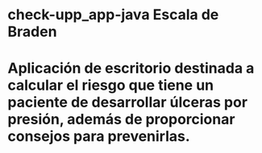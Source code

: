 # check-upp_app-java Escala de Braden
# Aplicación de escritorio destinada a calcular el riesgo que tiene un paciente de desarrollar úlceras por presión, además de proporcionar consejos para prevenirlas.
